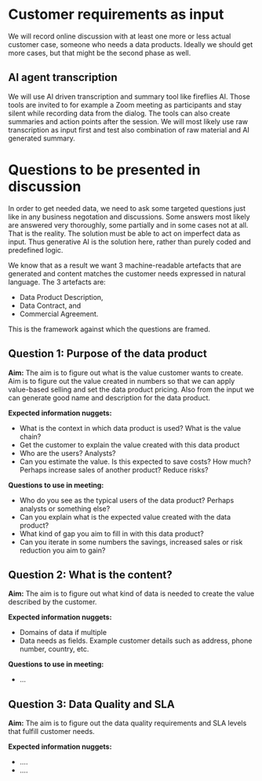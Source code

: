 # Customer requirements as input

We will record online discussion with at least one more or less actual customer case, someone who needs a data products. Ideally we should get more cases, but that might be the second phase as well. 

## AI agent transcription

We will use AI driven transcription and summary tool like fireflies AI. Those tools are invited to for example a Zoom meeting as participants and stay silent while recording data from the dialog. The tools can also create summaries and action points after the session. We will most likely use raw transcription as input first and test also combination of raw material and AI generated summary. 

# Questions to be presented in discussion

In order to get needed data, we need to ask some targeted questions just like in any business negotation and discussions. Some answers most likely are answered very thoroughly, some partially and in some cases not at all. That is the reality. The solution must be able to act on imperfect data as input. Thus generative AI is the solution here, rather than purely coded and predefined logic. 

We know that as a result we want 3 machine-readable artefacts that are generated and content matches the customer needs expressed in natural language. The 3 artefacts are: 

- Data Product Description, 
- Data Contract, and 
- Commercial Agreement. 

This is the framework against which the questions are framed. 

## Question 1: Purpose of the data product

**Aim:**  The aim is to figure out what is the value customer wants to create. Aim is to figure out the value created in numbers so that we can apply value-based selling and set the data product pricing. Also from the input we can generate good name and description for the data product.  

**Expected information nuggets:**

- What is the context in which data product is used? What is the value chain? 
- Get the customer to explain the value created with this data product
- Who are the users? Analysts? 
- Can you estimate the value. Is this expected to save costs? How much? Perhaps increase sales of another product? Reduce risks? 

**Questions to use in meeting:**

- Who do you see as the typical users of the data product? Perhaps analysts or something else? 
- Can you explain what is the expected value created with the data product? 
- What kind of gap you aim to fill in with this data product? 
- Can you iterate in some numbers the savings, increased sales or risk reduction you aim to gain? 

## Question 2: What is the content? 

**Aim:** The aim is to figure out what kind of data is needed to create the value described by the customer. 

**Expected information nuggets:**

- Domains of data if multiple
- Data needs as fields. Example customer details such as address, phone number, country, etc. 

**Questions to use in meeting:**

- ...

## Question 3: Data Quality and SLA

**Aim:**  The aim is to figure out the data quality requirements and SLA levels that fulfill customer needs. 

**Expected information nuggets:**

- ....
- ....